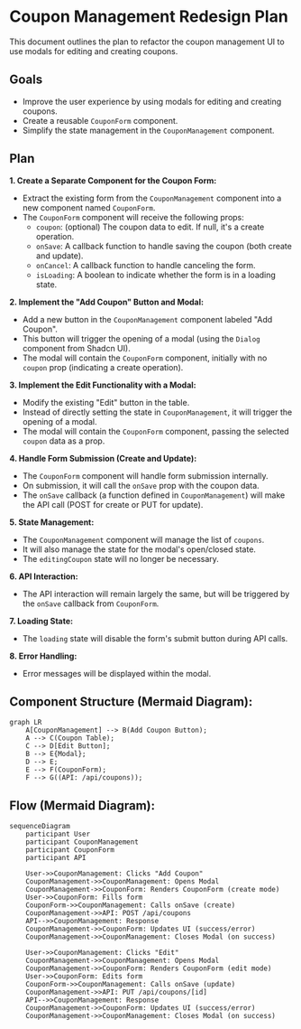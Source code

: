 # Coupon Management Redesign Plan

This document outlines the plan to refactor the coupon management UI to use modals for editing and creating coupons.

## Goals

*   Improve the user experience by using modals for editing and creating coupons.
*   Create a reusable `CouponForm` component.
*   Simplify the state management in the `CouponManagement` component.

## Plan

**1. Create a Separate Component for the Coupon Form:**

*   Extract the existing form from the `CouponManagement` component into a new component named `CouponForm`.
*   The `CouponForm` component will receive the following props:
    *   `coupon`: (optional) The coupon data to edit. If null, it's a create operation.
    *   `onSave`: A callback function to handle saving the coupon (both create and update).
    *   `onCancel`: A callback function to handle canceling the form.
    *   `isLoading`: A boolean to indicate whether the form is in a loading state.

**2. Implement the "Add Coupon" Button and Modal:**

*   Add a new button in the `CouponManagement` component labeled "Add Coupon".
*   This button will trigger the opening of a modal (using the `Dialog` component from Shadcn UI).
*   The modal will contain the `CouponForm` component, initially with no `coupon` prop (indicating a create operation).

**3. Implement the Edit Functionality with a Modal:**

*   Modify the existing "Edit" button in the table.
*   Instead of directly setting the state in `CouponManagement`, it will trigger the opening of a modal.
*   The modal will contain the `CouponForm` component, passing the selected `coupon` data as a prop.

**4. Handle Form Submission (Create and Update):**

*   The `CouponForm` component will handle form submission internally.
*   On submission, it will call the `onSave` prop with the coupon data.
*   The `onSave` callback (a function defined in `CouponManagement`) will make the API call (POST for create or PUT for update).

**5. State Management:**

*   The `CouponManagement` component will manage the list of `coupons`.
*   It will also manage the state for the modal's open/closed state.
*   The `editingCoupon` state will no longer be necessary.

**6. API Interaction:**

*   The API interaction will remain largely the same, but will be triggered by the `onSave` callback from `CouponForm`.

**7. Loading State:**

*   The `loading` state will disable the form's submit button during API calls.

**8. Error Handling:**

*   Error messages will be displayed within the modal.

## Component Structure (Mermaid Diagram):

```mermaid
graph LR
    A[CouponManagement] --> B(Add Coupon Button);
    A --> C(Coupon Table);
    C --> D[Edit Button];
    B --> E{Modal};
    D --> E;
    E --> F(CouponForm);
    F --> G((API: /api/coupons));
```

## Flow (Mermaid Diagram):

```mermaid
sequenceDiagram
    participant User
    participant CouponManagement
    participant CouponForm
    participant API

    User->>CouponManagement: Clicks "Add Coupon"
    CouponManagement->>CouponManagement: Opens Modal
    CouponManagement->>CouponForm: Renders CouponForm (create mode)
    User->>CouponForm: Fills form
    CouponForm->>CouponManagement: Calls onSave (create)
    CouponManagement->>API: POST /api/coupons
    API-->>CouponManagement: Response
    CouponManagement->>CouponForm: Updates UI (success/error)
    CouponManagement->>CouponManagement: Closes Modal (on success)

    User->>CouponManagement: Clicks "Edit"
    CouponManagement->>CouponManagement: Opens Modal
    CouponManagement->>CouponForm: Renders CouponForm (edit mode)
    User->>CouponForm: Edits form
    CouponForm->>CouponManagement: Calls onSave (update)
    CouponManagement->>API: PUT /api/coupons/[id]
    API-->>CouponManagement: Response
    CouponManagement->>CouponForm: Updates UI (success/error)
    CouponManagement->>CouponManagement: Closes Modal (on success)